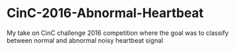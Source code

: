 # CinC-2016-Abnormal-Heartbeat
My take on CinC challenge 2016 competition where the goal was to classify between normal and abnormal noisy heartbeat signal
